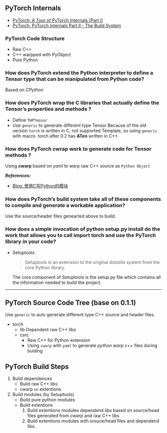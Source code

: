 <!-- # PyTorch Source Code -->

## PyTorch Internals

- [PyTorch: A Tour of PyTorch Internals (Part I)](https://pytorch.org/blog/a-tour-of-pytorch-internals-1/)
- [PyTorch: PyTorch Internals Part II - The Build System](https://pytorch.org/blog/a-tour-of-pytorch-internals-2/)

### PyTorch Code Structure

- Raw C++
- C++ warpped with PyObject
- Pure Python

### How does PyTorch extend the Python interpreter to define a Tensor type that can be manipulated from Python code?

Based on *CPython*

### How does PyTorch wrap the C libraries that actually define the Tensor’s properties and methods ?

- Define `THPTensor`
- Use `generic` to generate different type Tensor
    Because of the old version `torch` is written in C, not supported Template, so using `generic` with macro. torch after 0.2 has **ATen** written in C++.

### How does PyTorch cwrap work to generate code for Tensor methods ?

Using **cwarp** based on *yaml* to warp raw C++ source as `Python Object`

***References:***

- [Blog: 使用C写Python的模块](https://www.zouyesheng.com/python-module-c.html)

### How does PyTorch’s build system take all of these components to compile and generate a workable application?

Use the source/header files genearted above to build.

### How does a simple invocation of python setup.py install do the work that allows you to call import torch and use the PyTorch library in your code?

- Setuptools
    > Setuptools is an extension to the original distutils system from the core Python library.

    The core component of Setuptools is the setup.py file which contains all the information needed to build the project.

***

## PyTorch Source Code Tree (base on 0.1.1)

Use `generic` to auto generate different type C++ source and header files.

- torch
    - lib
        Dependent raw C++ libs
    - csrc
        - Raw C++ for Python extension
        - Using `cwarp` with `yaml` to generate *python warp c++* files during buiding

## PyTorch Build Steps

1. Build dependences
    - Build raw C++ libs
    - cwarp `nn` extentions
2. Build modules (by Setuptools)
    - Build pure python modules
    - Build extentions
        1. Build extentions modules dependend libs based on source/head files generated from *cwarp* and raw C++ libs
        2. Build extentions modules with srouce/head files and dependend libs.